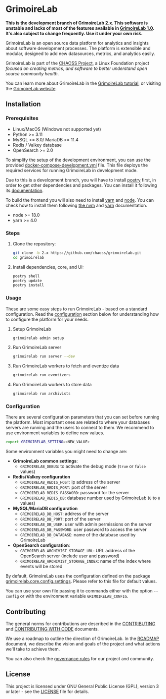 # GrimoireLab

**This is the development branch of GrimoireLab 2.x. This software is unstable
and lacks of most of the features available in
[GrimoireLab 1.0](https://github.com/chaoss/grimoirelab). It's also subject
to change frequently. Use it under your own risk.**

GrimoireLab is an open source data platform for analytics and insights about
software development processes. The platform is extensible and modular, designed
to add new datasources, metrics, and analytics easily.

GrimoireLab is part of the [CHAOSS Project](http://chaoss.community), a Linux
Foundation project _focused on creating metrics, and software to better
understand open source community health_.

You can learn more about GrimoireLab in the [GrimoireLab tutorial](https://chaoss.github.io/grimoirelab-tutorial/),
or visiting the [GrimoireLab website](https://chaoss.github.io/grimoirelab).

## Installation

### Prerequisites

- Linux/MacOS (Windows not supported yet)
- Python >= 3.11
- MySQL >= 8.0/ MariaDB >= 11.4
- Redis / Valkey database
- OpenSearch >= 2.0

To simplify the setup of the development environment, you can use the provided
[docker-compose-development.yml](./docker-compose/docker-compose-development.yml)
file. This file deploys the required services for running GrimoireLab in development
mode.

Due to this is a development branch, you will have to install
[poetry](https://python-poetry.org/) first, in order to get other dependencies
and packages. You can install it following its
[documentation](https://python-poetry.org/docs/#installation).

To build the frontend you will also need to install [yarn](https://yarnpkg.com/) and [node](https://nodejs.org/).
You can check how to install them following [the nvm](https://github.com/nvm-sh/nvm) and [yarn](https://yarnpkg.com/getting-started/install/) documentation.

- node >= 18.0
- yarn >= 4.0

### Steps

1. Clone the repository:

   ```bash
   git clone -b 2.x https://github.com/chaoss/grimoirelab.git
   cd grimoirelab
   ```

1. Install dependencies, core, and UI:

   ```bash
   poetry shell
   poetry update
   poetry install
   ```

### Usage

These are some easy steps to run GrimoireLab - based on a standard configuration.
Read the [configuration](#configuration) section below for understanding how
to configure the platform for your needs.

1. Setup GrimoireLab

   ```bash
   grimoirelab admin setup
   ```

2. Run GrimoireLab server

   ```bash
   grimoirelab run server --dev
   ```

3. Run GrimoireLab workers to fetch and eventize data

   ```bash
   grimoirelab run eventizers
   ```

4. Run GrimoireLab workers to store data

   ```bash
   grimoirelab run archivists
   ```

### Configuration

There are several configuration parameters that you can set before running
the platform. Most important ones are related to where your databases servers
are running and the users to connect to them. We recommend to use environment
variables to define new values.

```bash
export GRIMOIRELAB_SETTING=<NEW_VALUE>
```

Some environment variables you might need to change are:

- **GrimoireLab common settings**:
  - `GRIMOIRELAB_DEBUG`: to activate the debug mode (`true` or `false` values)
- **Redis/Valkey configuration**
  - `GRIMOIRELAB_REDIS_HOST`: ip address of the server
  - `GRIMOIRELAB_REDIS_PORT`: port of the server
  - `GRIMOIRELAB_REDIS_PASSWORD`: password for the server
  - `GRIMOIRELAB_REDIS_DB`: database number used by GrimoireLab (`0` to `8` values)
- **MySQL/MariaDB configuration**
  - `GRIMOIRELAB_DB_HOST`: address of the server
  - `GRIMOIRELAB_DB_PORT`: port of the server
  - `GRIMOIRELAB_DB_USER`: user with admin permissions on the server
  - `GRIMOIRELAB_DB_PASSWORD`: user password to access the server
  - `GRIMOIRELAB_DB_DATABASE`: name of the database used by GrimoireLab
- **OpenSearch configuration**:
  - `GRIMOIRELAB_ARCHIVIST_STORAGE_URL`: URL address of the OpenSearch server (include user and password)
  - `GRIMOIRELAB_ARCHIVIST_STORAGE_INDEX`: name of the index where events will be stored

By default, GrimoireLab uses the configuration defined on the package
[grimoirelab.core.config.settings](https://github.com/chaoss/grimoirelab-core/blob/main/src/grimoirelab/core/config/settings.py).
Please refer to this file for default values.

You can use your own file passing it to commands either with the option `--config`
or with the environment variable `GRIMOIRELAB_CONFIG`.

## Contributing

The general norms for contributions are described in the
[CONTRIBUTING](./CONTRIBUTING.md) and [CONTRIBUTING WITH CODE](./CONTRIBUTING_WITH_CODE.md)
documents.

We use a roadmap to outline the direction of GrimoireLab. In the
[ROADMAP](./ROADMAP.md) document, we describe the vision and goals of
the project and what actions we'll take to achieve them.

You can also check the [governance rules](./GOVERNANCE.md) for our project and
community.

## License

This project is licensed under GNU General Public License (GPL), version 3 or
later - see the [LICENSE](./LICENSE.md) file for details.
